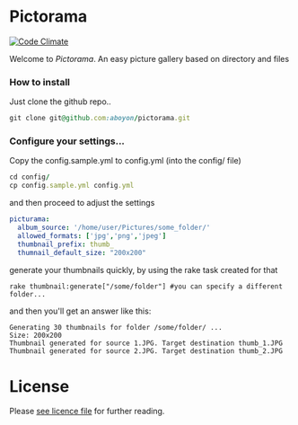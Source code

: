 # Pictorama

[![Code Climate](https://codeclimate.com/github/aboyon/pictorama.png)](https://codeclimate.com/github/aboyon/pictorama)

Welcome to *Pictorama*. An easy picture gallery based on directory and files

### How to install

Just clone the github repo..

```ruby
git clone git@github.com:aboyon/pictorama.git
```
### Configure your settings...

Copy the config.sample.yml to config.yml (into the config/ file)

```ruby
cd config/
cp config.sample.yml config.yml
```
and then proceed to adjust the settings

```yaml
picturama:
  album_source: '/home/user/Pictures/some_folder/'
  allowed_formats: ['jpg','png','jpeg']
  thumbnail_prefix: thumb_
  thumnail_default_size: "200x200"
```

generate your thumbnails quickly, by using the rake task created for that
```
rake thumbnail:generate["/some/folder"] #you can specify a different folder...
```
and then you'll get an answer like this:
```
Generating 30 thumbnails for folder /some/folder/ ...
Size: 200x200
Thumbnail generated for source 1.JPG. Target destination thumb_1.JPG
Thumbnail generated for source 2.JPG. Target destination thumb_2.JPG
```
# License

Please [see licence file](https://github.com/aboyon/pictorama/blob/master/LICENCE) for further reading.
